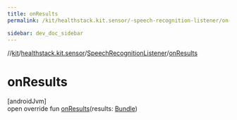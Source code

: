 ```yaml
---
title: onResults
permalink: /kit/healthstack.kit.sensor/-speech-recognition-listener/on-results.html

sidebar: dev_doc_sidebar
---
```

//[kit](../../../index.html)/[healthstack.kit.sensor](../index.html)/[SpeechRecognitionListener](index.html)/[onResults](on-results.html)



# onResults



[androidJvm]\
open override fun [onResults](on-results.html)(results: [Bundle](https://developer.android.com/reference/kotlin/android/os/Bundle.html))





